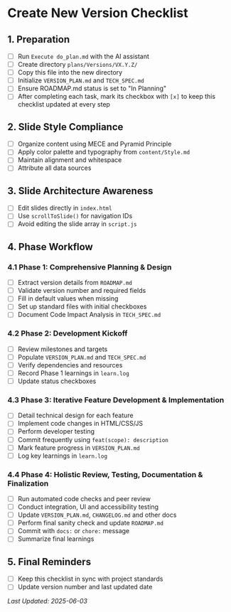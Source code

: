 # Create New Version Checklist

## 1. Preparation
- [ ] Run `Execute do_plan.md` with the AI assistant
- [ ] Create directory `plans/Versions/VX.Y.Z/`
- [ ] Copy this file into the new directory
- [ ] Initialize `VERSION_PLAN.md` and `TECH_SPEC.md`
- [ ] Ensure ROADMAP.md status is set to "In Planning"
- [ ] After completing each task, mark its checkbox with `[x]` to keep this checklist updated at every step

## 2. Slide Style Compliance
- [ ] Organize content using MECE and Pyramid Principle
- [ ] Apply color palette and typography from `content/Style.md`
- [ ] Maintain alignment and whitespace
- [ ] Attribute all data sources

## 3. Slide Architecture Awareness
- [ ] Edit slides directly in `index.html`
- [ ] Use `scrollToSlide()` for navigation IDs
- [ ] Avoid editing the slide array in `script.js`

## 4. Phase Workflow

### 4.1 Phase 1: Comprehensive Planning & Design
- [ ] Extract version details from `ROADMAP.md`
- [ ] Validate version number and required fields
- [ ] Fill in default values when missing
- [ ] Set up standard files with initial checkboxes
- [ ] Document Code Impact Analysis in `TECH_SPEC.md`

### 4.2 Phase 2: Development Kickoff
- [ ] Review milestones and targets
- [ ] Populate `VERSION_PLAN.md` and `TECH_SPEC.md`
- [ ] Verify dependencies and resources
- [ ] Record Phase 1 learnings in `learn.log`
- [ ] Update status checkboxes

### 4.3 Phase 3: Iterative Feature Development & Implementation
- [ ] Detail technical design for each feature
- [ ] Implement code changes in HTML/CSS/JS
- [ ] Perform developer testing
- [ ] Commit frequently using `feat(scope): description`
- [ ] Mark feature progress in `VERSION_PLAN.md`
- [ ] Log key learnings in `learn.log`

### 4.4 Phase 4: Holistic Review, Testing, Documentation & Finalization
- [ ] Run automated code checks and peer review
- [ ] Conduct integration, UI and accessibility testing
- [ ] Update `VERSION_PLAN.md`, `CHANGELOG.md` and other docs
- [ ] Perform final sanity check and update `ROADMAP.md`
- [ ] Commit with `docs:` or `chore:` message
- [ ] Summarize final learnings

## 5. Final Reminders
- [ ] Keep this checklist in sync with project standards
- [ ] Update version number and last updated date

*Last Updated: 2025-06-03*
